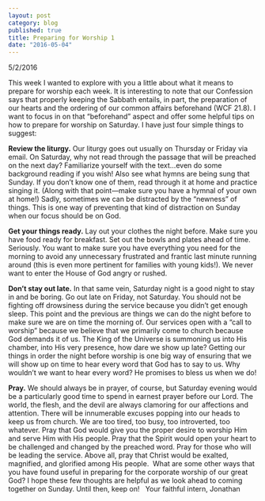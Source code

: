 ```yaml
---
layout: post
category: blog
published: true
title: Preparing for Worship 1
date: "2016-05-04"
---
```


5/2/2016

This week I wanted to explore with you a little about what it means to prepare for worship each week.  It is interesting to note that our Confession says that properly keeping the Sabbath entails, in part, the preparation of our hearts and the ordering of our common affairs beforehand (WCF 21.8).  I want to focus in on that “beforehand” aspect and offer some helpful tips on how to prepare for worship on Saturday.  I have just four simple things to suggest:

**Review the liturgy.**  Our liturgy goes out usually on Thursday or Friday via email.  On Saturday, why not read through the passage that will be preached on the next day?  Familiarize yourself with the text…even do some background reading if you wish!  Also see what hymns are being sung that Sunday.  If you don’t know one of them, read through it at home and practice singing it.  (Along with that point—make sure you have a hymnal of your own at home!)  Sadly, sometimes we can be distracted by the “newness” of things.  This is one way of preventing that kind of distraction on Sunday when our focus should be on God.

**Get your things ready.**  Lay out your clothes the night before. Make sure you have food ready for breakfast.  Set out the bowls and plates ahead of time.  Seriously.  You want to make sure you have everything you need for the morning to avoid any unnecessary frustrated and frantic last minute running around (this is even more pertinent for families with young kids!).  We never want to enter the House of God angry or rushed.  

**Don’t stay out late.** In that same vein, Saturday night is a good night to stay in and be boring.  Go out late on Friday, not Saturday.  You should not be fighting off drowsiness during the service because you didn’t get enough sleep.  This point and the previous are things we can do the night before to make sure we are on time the morning of.  Our services open with a “call to worship” because we believe  that we primarily come to church because God demands it of us.  The King of the Universe is summoning us into His chamber, into His very presence, how dare we show up late?  Getting our things in order the night before worship is one big way of ensuring that we will show up on time to hear every word that God has to say to us.  Why wouldn’t we want to hear every word?  He promises to bless us when we do!

**Pray.** We should always be in prayer, of course, but Saturday evening would be a particularly good time to spend in earnest prayer before our Lord.  The world, the flesh, and the devil are always clamoring for our affections and attention.  There will be innumerable excuses popping into our heads to keep us from church.  We are too tired, too busy, too introverted, too whatever.  Pray that God would give you the proper desire to worship Him and serve Him with His people.  Pray that the Spirit would open your heart to be challenged and changed by the preached word.  Pray for those who will be leading the service.  Above all, pray that Christ would be exalted, magnified, and glorified among His people.  What are some other ways that you have found useful in preparing for the corporate worship of our great God?  I hope these few thoughts are helpful as we look ahead to coming together on Sunday.  Until then, keep on!   Your faithful intern, Jonathan
